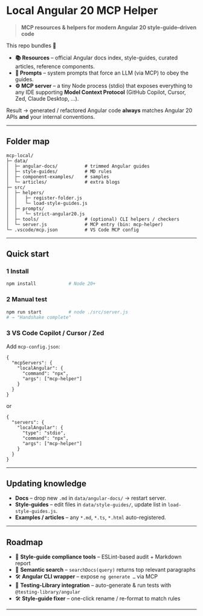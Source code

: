 # Local Angular 20 MCP Helper

> **MCP resources & helpers for modern Angular 20 style-guide–driven code**

This repo bundles 🔗

* **📚 Resources** – official Angular docs index, style-guides, curated articles, reference components.  
* **📜 Prompts** – system prompts that force an LLM (via MCP) to obey the guides.  
* **⚙️ MCP server** – a tiny Node process (stdio) that exposes everything to any IDE supporting **Model Context Protocol** (GitHub Copilot, Cursor, Zed, Claude Desktop, …).

Result → generated / refactored Angular code **always** matches Angular 20 APIs **and** your internal conventions.

---

## Folder map

```text
mcp-local/
├─ data/
│  ├─ angular-docs/          # trimmed Angular guides
│  ├─ style-guides/          # MD rules
│  ├─ component-examples/    # samples
│  └─ articles/              # extra blogs
├─ src/
│  ├─ helpers/
│  │   ├─ register-folder.js
│  │   └─ load-style-guides.js
│  ├─ prompts/
│  │   └─ strict-angular20.js
│  ├─ tools/                 # (optional) CLI helpers / checkers
│  └─ server.js              # MCP entry (bin: mcp-helper)
└─ .vscode/mcp.json          # VS Code MCP config
```

---

## Quick start

### 1 Install

```bash
npm install            # Node 20+
```

### 2 Manual test

```bash
npm run start          # node ./src/server.js
# → "Handshake complete"
```

### 3 VS Code Copilot / Cursor / Zed

Add `mcp-config.json`:

```jsonc
{
  "mcpServers": {
    "localAngular": {
      "command": "npx",
      "args": ["mcp-helper"]
    }
  }
}
```

or 

```jsonc
{
  "servers": {
    "localAngular": {
      "type": "stdio",
      "command": "npx",
      "args": ["mcp-helper"]
    }
  }
}
```

---

## Updating knowledge

* **Docs** – drop new `.md` in `data/angular-docs/` → restart server.  
* **Style-guides** – edit files in `data/style-guides/`, update list in `load-style-guides.js`.  
* **Examples / articles** – any `*.md`, `*.ts`, `*.html` auto-registered.

---

## Roadmap

* 🔧 **Style-guide compliance tools** – ESLint-based audit + Markdown report
* 🔎 **Semantic search** – `searchDocs(query)` returns top relevant paragraphs
* 🛠️ **Angular CLI wrapper** – expose `ng generate …` via MCP
* 🧪 **Testing-Library integration** – auto-generate & run tests with `@testing-library/angular`
* 🛠️ **Style-guide fixer** – one-click rename / re-format to match rules

---

